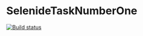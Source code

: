 # SelenideTaskNumberOne
[![Build status](https://ci.appveyor.com/api/projects/status/j0f3pyfaq4bvk0dy?svg=true)](https://ci.appveyor.com/project/vergizon42657/selenidetasknumberone)
